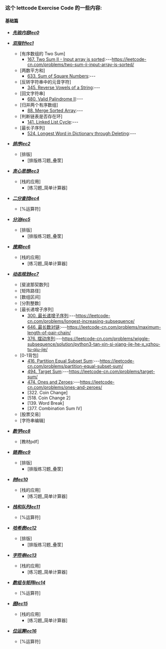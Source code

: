 ### 这个 lettcode Exercise Code 的一些内容:
#### 基础篇
* [***先验内容lec0***](https://github.com/JeriYang/lettcodeExercise/tree/master/lec0/)
* [***双指针lec1***](https://github.com/JeriYang/lettcodeExercise/tree/master/lec1/)
  * [有序数组的 Two Sum]
    * [167. Two Sum II - Input array is sorted](https://github.com/JeriYang/lettcodeExercise/blob/master/lec1/1_1.py):---https://leetcode-cn.com/problems/two-sum-ii-input-array-is-sorted/
  * [两数平方和]
    * [633. Sum of Square Numbers](https://github.com/JeriYang/lettcodeExercise/blob/master/lec1/633.py):---
  * [反转字符串中的元音字符]
    * [345. Reverse Vowels of a String](https://github.com/JeriYang/lettcodeExercise/blob/master/lec1/345.py):---
  * [回文字符串]
    * [680. Valid Palindrome II](https://github.com/JeriYang/lettcodeExercise/blob/master/lec1/680.py):---
  * [归并两个有序数组]
    * [88. Merge Sorted Array](https://github.com/JeriYang/lettcodeExercise/blob/master/lec1/88.py):---
  * [判断链表是否存在环]
    * [141. Linked List Cycle](https://github.com/JeriYang/lettcodeExercise/blob/master/lec1/141.py):---
  * [最长子序列]
    * [524. Longest Word in Dictionary through Deleting](https://github.com/JeriYang/lettcodeExercise/blob/master/lec1/524.py):---
* [***排序lec2***](https://github.com/JeriYang/lettcodeExercise/tree/master/lec2/)
  * [排版]
    * [排版练习题_叠筐]

* [***贪心思想lec3***](https://github.com/JeriYang/lettcodeExercise/tree/master/lec3/)
  * [栈的应用]
    * [练习题_简单计算器]

* [***二分查找lec4***](https://github.com/JeriYang/lettcodeExercise/tree/master/lec4/)
  * [%运算符]

* [***分治lec5***](https://github.com/JeriYang/lettcodeExercise/tree/master/lec5/)
  * [排版]
    * [排版练习题_叠筐]

* [***搜索lec6***](https://github.com/JeriYang/lettcodeExercise/tree/master/lec6/)
  * [栈的应用]
    * [练习题_简单计算器]

* [***动态规划lec7***](https://github.com/JeriYang/lettcodeExercise/tree/master/lec7/)
  * [斐波那契数列]
  * [矩阵路径]
  * [数组区间]
  * [分割整数]
  * [最长递增子序列]
    * [300. 最长递增子序列](https://github.com/JeriYang/lettcodeExercise/blob/master/lec7/300.py):---https://leetcode-cn.com/problems/longest-increasing-subsequence/
    * [646. 最长数对链](https://github.com/JeriYang/lettcodeExercise/blob/master/lec7/646.py):---https://leetcode-cn.com/problems/maximum-length-of-pair-chain/
    * [376. 摆动序列](https://github.com/JeriYang/lettcodeExercise/blob/master/lec7/376.py):---https://leetcode-cn.com/problems/wiggle-subsequence/solution/python3-tan-xin-si-xiang-jie-he-x_yzhou-tu-qiu-jie/
  * [0-1背包]
    * [416. Partition Equal Subset Sum](https://github.com/JeriYang/lettcodeExercise/blob/master/lec7/416.py):---https://leetcode-cn.com/problems/partition-equal-subset-sum/
    * [494. Target Sum](https://github.com/JeriYang/lettcodeExercise/blob/master/lec7/494.py):---https://leetcode-cn.com/problems/target-sum/
    * [474. Ones and Zeroes](https://github.com/JeriYang/lettcodeExercise/blob/master/lec7/474.py):---https://leetcode-cn.com/problems/ones-and-zeroes/
    * [322. Coin Change]
    * [518. Coin Change 2]
    * [139. Word Break]
    * [377. Combination Sum IV]
  * [股票交易]
  * [字符串编辑]

* [***数学lec8***](https://github.com/JeriYang/lettcodeExercise/tree/master/lec8/)
  * [教材pdf]
* [***链表lec9***](https://github.com/JeriYang/lettcodeExercise/tree/master/lec9/)
  * [排版]
    * [排版练习题_叠筐]

* [***树lec10***](https://github.com/JeriYang/lettcodeExercise/tree/master/lec10/)
  * [栈的应用]
    * [练习题_简单计算器]

* [***栈和队列lec11***](https://github.com/JeriYang/lettcodeExercise/tree/master/lec11/)
  * [%运算符]

* [***哈希表lec12***](https://github.com/JeriYang/lettcodeExercise/tree/master/lec12/)
  * [排版]
    * [排版练习题_叠筐]

* [***字符串lec13***](https://github.com/JeriYang/lettcodeExercise/tree/master/lec13/)
  * [栈的应用]
    * [练习题_简单计算器]

* [***数组与矩阵lec14***](https://github.com/JeriYang/lettcodeExercise/tree/master/lec14/)
  * [%运算符]

* [***图lec15***](https://github.com/JeriYang/lettcodeExercise/tree/master/lec15/)
  * [栈的应用]
    * [练习题_简单计算器]

* [***位运算lec16***](https://github.com/JeriYang/lettcodeExercise/tree/master/lec16/)
  * [%运算符]

